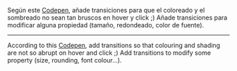 Según este [Codepen](https://codepen.io/adalab/pen/XVXGVN?editors=1100), añade transiciones para que el coloreado y el sombreado no sean tan bruscos en hover y click ;)
Añade transiciones para modificar alguna propiedad (tamaño, redondeado, color de fuente).

---

According to this [Codepen](https://codepen.io/adalab/pen/XVXGVN?editors=1100), add transitions so that colouring and shading are not so abrupt on hover and click ;)
Add transitions to modify some property (size, rounding, font colour...).

